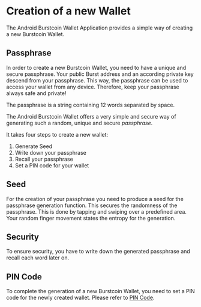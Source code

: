 # Creation of a new Wallet

The Android Burstcoin Wallet Application provides a simple way of creating a new Burstcoin Wallet.

## Passphrase

In order to create a new Burstcoin Wallet, you need to have a unique and secure passphrase. Your public Burst address and an according private key descend from your passphrase. This way, the passphrase can be used to access your wallet from any device. Therefore, keep your passphrase always safe and private!

The passphrase is a string containing 12 words separated by space.

The Android Burstcoin Wallet offers a very simple and secure way of generating such a random, unique and secure *passphrase*.

It takes four steps to create a new wallet:

1. Generate Seed
2. Write down your passphrase
3. Recall your passphrase
4. Set a PIN code for your wallet

## Seed

For the creation of your passphrase you need to produce a seed for the passphrase generation function. This secures the randomness of the passphrase.
This is done by tapping and swiping over a predefined area. Your random finger movement states the entropy for the generation.

## Security

To ensure security, you have to write down the generated passphrase and recall each word later on.

## PIN Code

To complete the generation of a new Burstcoin Wallet, you need to set a PIN code for the newly created wallet. Please refer to [PIN Code](pin.md).
